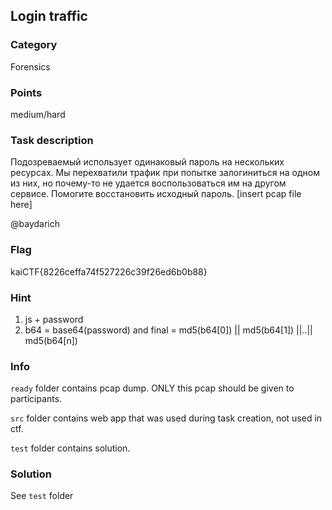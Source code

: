 ## Login traffic

### Category
Forensics

### Points
medium/hard

### Task description
Подозреваемый использует одинаковый пароль на нескольких ресурсах. Мы перехватили трафик при попытке залогиниться на одном из них, но почему-то не удается воспользоваться им на другом сервисе. Помогите восстановить исходный пароль.
[insert pcap file here]

@baydarich

### Flag
kaiCTF{8226ceffa74f527226c39f26ed6b0b88}

### Hint
1. js + password
2. b64 = base64(password) and final = md5(b64[0]) || md5(b64[1]) ||..|| md5(b64[n])

### Info

`ready` folder contains pcap dump. ONLY this pcap should be given to participants.

`src` folder contains web app that was used during task creation, not used in ctf.

`test` folder contains solution.

### Solution
See `test` folder
